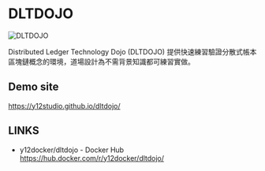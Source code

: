 # DLTDOJO

![DLTDOJO](dltdojo.png "DLT DOJO")

Distributed Ledger Technology Dojo (DLTDOJO) 提供快速練習驗證分散式帳本區塊鏈概念的環境，道場設計為不需背景知識都可練習實做。

## Demo site

https://y12studio.github.io/dltdojo/

## LINKS

* y12docker/dltdojo - Docker Hub https://hub.docker.com/r/y12docker/dltdojo/

